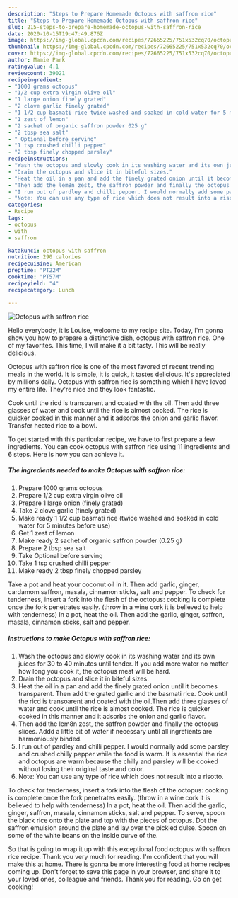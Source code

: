 ```yaml
---
description: "Steps to Prepare Homemade Octopus with saffron rice"
title: "Steps to Prepare Homemade Octopus with saffron rice"
slug: 215-steps-to-prepare-homemade-octopus-with-saffron-rice
date: 2020-10-15T19:47:49.876Z
image: https://img-global.cpcdn.com/recipes/72665225/751x532cq70/octopus-with-saffron-rice-recipe-main-photo.jpg
thumbnail: https://img-global.cpcdn.com/recipes/72665225/751x532cq70/octopus-with-saffron-rice-recipe-main-photo.jpg
cover: https://img-global.cpcdn.com/recipes/72665225/751x532cq70/octopus-with-saffron-rice-recipe-main-photo.jpg
author: Mamie Park
ratingvalue: 4.1
reviewcount: 39021
recipeingredient:
- "1000 grams octopus"
- "1/2 cup extra virgin olive oil"
- "1 large onion finely grated"
- "2 clove garlic finely grated"
- "1 1/2 cup basmati rice twice washed and soaked in cold water for 5 minutes before use"
- "1 zest of lemon"
- "2 sachet of organic saffron powder 025 g"
- "2 tbsp sea salt"
- " Optional before serving"
- "1 tsp crushed chilli pepper"
- "2 tbsp finely chopped parsley"
recipeinstructions:
- "Wash the octopus and slowly cook in its washing water and its own juices for 30 to 40 minutes until tender. If you add more water no matter how long you cook it, the octopus meat will be hard."
- "Drain the octopus and slice it in biteful sizes."
- "Heat the oil in a pan and add the finely grated onion until it becomes transparent. Then add the grated garlic and the basmati rice. Cook until the ricd is transoarent and coated with the oil.Then add three glasses of water and cook until the rice is almost cooked. The rice is quicker cooked in this manner and it adsorbs the onion and garlic flavor."
- "Then add the lem8n zest, the saffron powder and finally the octopus slices. Addd a little bit of water if necessary until all ingrefients are harmoniously binded."
- "I run out of pardley and chilli pepper. I would normally add some parsley and crushed chilly pepper while the food is warm. It is essential the rice and octopus are warm because the chilly and parsley will be cooked without losing their original taste and color."
- "Note: You can use any type of rice which does not result into a risotto."
categories:
- Recipe
tags:
- octopus
- with
- saffron

katakunci: octopus with saffron 
nutrition: 290 calories
recipecuisine: American
preptime: "PT22M"
cooktime: "PT57M"
recipeyield: "4"
recipecategory: Lunch

---
```



![Octopus with saffron rice](https://img-global.cpcdn.com/recipes/72665225/751x532cq70/octopus-with-saffron-rice-recipe-main-photo.jpg)

Hello everybody, it is Louise, welcome to my recipe site. Today, I'm gonna show you how to prepare a distinctive dish, octopus with saffron rice. One of my favorites. This time, I will make it a bit tasty. This will be really delicious.

Octopus with saffron rice is one of the most favored of recent trending meals in the world. It is simple, it is quick, it tastes delicious. It's appreciated by millions daily. Octopus with saffron rice is something which I have loved my entire life. They're nice and they look fantastic.

Cook until the ricd is transoarent and coated with the oil. Then add three glasses of water and cook until the rice is almost cooked. The rice is quicker cooked in this manner and it adsorbs the onion and garlic flavor. Transfer heated rice to a bowl.


To get started with this particular recipe, we have to first prepare a few ingredients. You can cook octopus with saffron rice using 11 ingredients and 6 steps. Here is how you can achieve it.

<!--inarticleads1-->

##### The ingredients needed to make Octopus with saffron rice:

1. Prepare 1000 grams octopus
1. Prepare 1/2 cup extra virgin olive oil
1. Prepare 1 large onion (finely grated)
1. Take 2 clove garlic (finely grated)
1. Make ready 1 1/2 cup basmati rice (twice washed and soaked in cold water for 5 minutes before use)
1. Get 1 zest of lemon
1. Make ready 2 sachet of organic saffron powder (0.25 g)
1. Prepare 2 tbsp sea salt
1. Take  Optional before serving
1. Take 1 tsp crushed chilli pepper
1. Make ready 2 tbsp finely chopped parsley


Take a pot and heat your coconut oil in it. Then add garlic, ginger, cardamom saffron, masala, cinnamon sticks, salt and pepper. To check for tenderness, insert a fork into the flesh of the octopus: cooking is complete once the fork penetrates easily. (throw in a wine cork it is believed to help with tenderness) In a pot, heat the oil. Then add the garlic, ginger, saffron, masala, cinnamon sticks, salt and pepper. 

<!--inarticleads2-->

##### Instructions to make Octopus with saffron rice:

1. Wash the octopus and slowly cook in its washing water and its own juices for 30 to 40 minutes until tender. If you add more water no matter how long you cook it, the octopus meat will be hard.
1. Drain the octopus and slice it in biteful sizes.
1. Heat the oil in a pan and add the finely grated onion until it becomes transparent. Then add the grated garlic and the basmati rice. Cook until the ricd is transoarent and coated with the oil.Then add three glasses of water and cook until the rice is almost cooked. The rice is quicker cooked in this manner and it adsorbs the onion and garlic flavor.
1. Then add the lem8n zest, the saffron powder and finally the octopus slices. Addd a little bit of water if necessary until all ingrefients are harmoniously binded.
1. I run out of pardley and chilli pepper. I would normally add some parsley and crushed chilly pepper while the food is warm. It is essential the rice and octopus are warm because the chilly and parsley will be cooked without losing their original taste and color.
1. Note: You can use any type of rice which does not result into a risotto.


To check for tenderness, insert a fork into the flesh of the octopus: cooking is complete once the fork penetrates easily. (throw in a wine cork it is believed to help with tenderness) In a pot, heat the oil. Then add the garlic, ginger, saffron, masala, cinnamon sticks, salt and pepper. To serve, spoon the black rice onto the plate and top with the pieces of octopus. Dot the saffron emulsion around the plate and lay over the pickled dulse. Spoon on some of the white beans on the inside curve of the. 

So that is going to wrap it up with this exceptional food octopus with saffron rice recipe. Thank you very much for reading. I'm confident that you will make this at home. There is gonna be more interesting food at home recipes coming up. Don't forget to save this page in your browser, and share it to your loved ones, colleague and friends. Thank you for reading. Go on get cooking!
